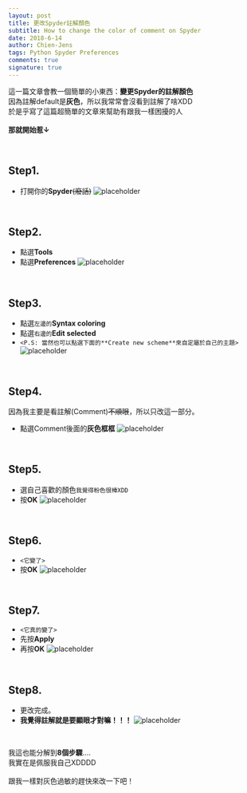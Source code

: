 ```yaml
---
layout: post
title: 更改Spyder註解顏色
subtitle: How to change the color of comment on Spyder
date: 2018-6-14
author: Chien-Jens
tags: Python Spyder Preferences
comments: true
signature: true
---
```


這一篇文章會教一個簡單的小東西：**變更Spyder的註解顏色**<br/>
因為註解default是**灰色**，所以我常常會沒看到註解了啥XDD<br/>
於是乎寫了這篇超簡單的文章來幫助有跟我一樣困擾的人<br/>
<br>**那就開始惹↓**<br/>

<br/>

## Step1. 
- 打開你的**Spyder**<del>(廢話)</del>
![placeholder](/img_posts/Spyder_comment01.png "step1.")

<br/>

## Step2.
- 點選**Tools**
- 點選**Preferences**
![placeholder](/img_posts/Spyder_comment02.png "step2.")

<br/>

## Step3.
- 點選`左邊的`**Syntax coloring**
- 點選`右邊的`**Edit selected**
- `<P.S: 當然也可以點選下面的**Create new scheme**來自定屬於自己的主題>`
![placeholder](/img_posts/Spyder_comment03.png "step3.")

<br/>

## Step4. 
因為我主要是看註解(Comment)<del>不順眼</del>，所以只改這一部分。<br/>
- 點選Comment後面的**灰色框框**
![placeholder](/img_posts/Spyder_comment04.png "step4.")

<br/>

## Step5.
- 選自己喜歡的顏色`我覺得粉色很棒XDD`
- 按**OK**
![placeholder](/img_posts/Spyder_comment05.png "step5.")

<br/>

## Step6. 
- `<它變了>`
- 按**OK**
![placeholder](/img_posts/Spyder_comment06.png "step6.")

<br/>

## Step7.
- `<它真的變了>`
- 先按**Apply**
- 再按**OK**
![placeholder](/img_posts/Spyder_comment07.png "step7.")

<br/>

## Step8.
- 更改完成。
- **我覺得註解就是要顯眼才對嘛！！！**
![placeholder](/img_posts/Spyder_comment08.png "step8.")

<br/>

我這也能分解到**8個步驟**....<br/>
我實在是佩服我自己XDDDD<br/>
<br/>
跟我一樣對灰色過敏的趕快來改一下吧！

